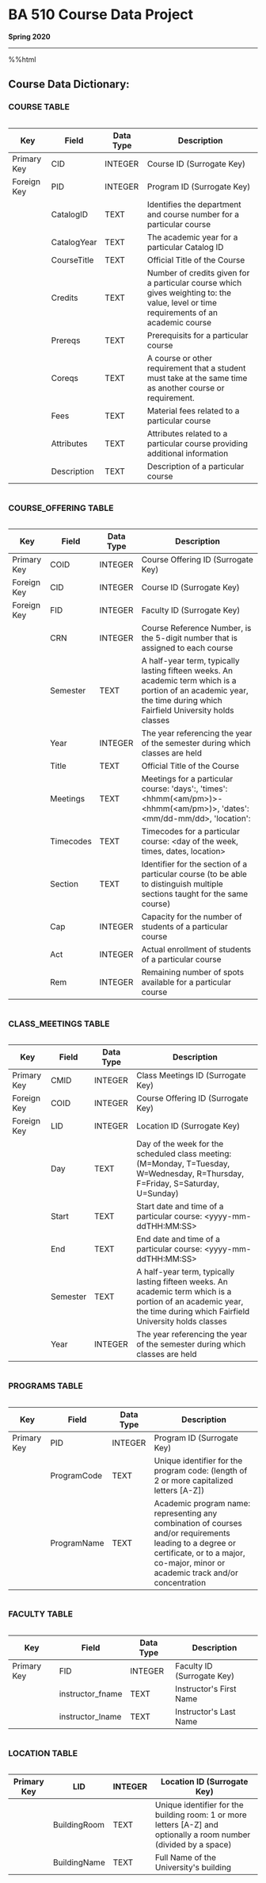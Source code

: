 # BA 510 Course Data Project
__Spring 2020__ <br>
___

%%html
<style>
    table {
        display: inline-block
    }
</style>


## Course Data Dictionary:

### COURSE TABLE
| **Key**     | **Field**   | **Data Type** | **Description**                                                                                                                       |
|-------------|-------------|---------------|---------------------------------------------------------------------------------------------------------------------------------------|
| Primary Key | CID         | INTEGER       | Course ID \(Surrogate Key\)                                                                                                           |
| Foreign Key | PID         | INTEGER       | Program ID \(Surrogate Key\)                                                                                                          |
|  <br>       | CatalogID   | TEXT          | Identifies the department and course number for a particular course                                                                   |
|  <br>       | CatalogYear | TEXT          | The academic year for a particular Catalog ID                                                                                         |
|  <br>       | CourseTitle | TEXT          | Official Title of the Course                                                                                                          |
|  <br>       | Credits     | TEXT          | Number of credits given for a particular course which gives weighting to: the value, level or time requirements of an academic course |
|  <br>       | Prereqs     | TEXT          | Prerequisits for a particular course                                                                                                  |
|  <br>       | Coreqs      | TEXT          | A course or other requirement that a student must take at the same time as another course or requirement\.                            |
|  <br>       | Fees        | TEXT          | Material fees related to a particular course                                                                                          |
|  <br>       | Attributes  | TEXT          | Attributes related to a particular course providing additional information                                                            |
|  <br>       | Description | TEXT          | Description of a particular course                                                                                                    |

### COURSE_OFFERING TABLE
| **Key**     | **Field** | **Data Type** | **Description**                                                                                                                                                        |
|-------------|-----------|---------------|------------------------------------------------------------------------------------------------------------------------------------------------------------------------|
| Primary Key | COID      | INTEGER       | Course Offering ID \(Surrogate Key\)                                                                                                                                   |
| Foreign Key | CID       | INTEGER       | Course ID \(Surrogate Key\)                                                                                                                                            |
| Foreign Key | FID       | INTEGER       | Faculty ID \(Surrogate Key\)                                                                                                                                           |
|  <br>       | CRN       | INTEGER       |  Course Reference Number, is the 5\-digit number that is assigned to each course                                                                                       |
|  <br>       | Semester  | TEXT          | A half\-year term, typically lasting fifteen weeks\. An academic term which is a portion of an academic year, the time during which Fairfield University holds classes |
|  <br>       | Year      | INTEGER       | The year referencing the year of the semester during which classes are held                                                                                            |
|  <br>       | Title     | TEXT          | Official Title of the Course                                                                                                                                           |
|  <br>       | Meetings  | TEXT          | Meetings for a particular course: 'days':<day of the week>, 'times':<hhmm\(<am/pm>\)>\-<hhmm\(<am/pm>\)>, 'dates': <mm/dd\-mm/dd>, 'location': <location>              |
|  <br>       | Timecodes | TEXT          | Timecodes for a particular course: <day of the week, times, dates, location>                                                                                           |
|  <br>       | Section   | TEXT          | Identifier for the section of a particular course \(to be able to distinguish multiple sections taught for the same course\)                                           |
|  <br>       | Cap       | INTEGER       | Capacity for the number of students of a particular course                                                                                                             |
|  <br>       | Act       | INTEGER       | Actual enrollment of students of a particular course                                                                                                                   |
|  <br>       | Rem       | INTEGER       | Remaining number of spots available for a particular course                                                                                                            |

### CLASS_MEETINGS TABLE
| **Key**     | **Field** | **Data Type** | **Description**                                                                                                                                                        |
|-------------|-----------|---------------|------------------------------------------------------------------------------------------------------------------------------------------------------------------------|
| Primary Key | CMID      | INTEGER       | Class Meetings ID \(Surrogate Key\)                                                                                                                                    |
| Foreign Key | COID      | INTEGER       | Course Offering ID \(Surrogate Key\)                                                                                                                                   |
| Foreign Key | LID       | INTEGER       | Location ID \(Surrogate Key\)                                                                                                                                          |
|  <br>       | Day       | TEXT          | Day of the week for the scheduled class meeting: \(M=Monday, T=Tuesday, W=Wednesday, R=Thursday, F=Friday, S=Saturday, U=Sunday\)                                      |
|  <br>       | Start     | TEXT          | Start date and time of a particular course:  <yyyy\-mm\-ddTHH:MM:SS>                                                                                                   |
|  <br>       | End       | TEXT          | End date and time of a particular course:  <yyyy\-mm\-ddTHH:MM:SS>                                                                                                     |
|  <br>       | Semester  | TEXT          | A half\-year term, typically lasting fifteen weeks\. An academic term which is a portion of an academic year, the time during which Fairfield University holds classes |
|  <br>       | Year      | INTEGER       | The year referencing the year of the semester during which classes are held                                                                                            |

### PROGRAMS TABLE
| **Key**     | **Field**   | **Data Type** | **Description**                                                                                                                                                                               |
|-------------|-------------|---------------|-----------------------------------------------------------------------------------------------------------------------------------------------------------------------------------------------|
| Primary Key | PID         | INTEGER       | Program ID \(Surrogate Key\)                                                                                                                                                                  |
|  <br>       | ProgramCode | TEXT          | Unique identifier for the program code: \(length of 2 or more capitalized letters \[A\-Z\]\)                                                                                                  |
|  <br>       | ProgramName | TEXT          | Academic program name: representing any combination of courses and/or requirements leading to a degree or certificate, or to a major, co\-major, minor or academic track and/or concentration |

### FACULTY TABLE
| **Key**     | **Field**         | **Data Type** | **Description**              |
|-------------|-------------------|---------------|------------------------------|
| Primary Key | FID               | INTEGER       | Faculty ID \(Surrogate Key\) |
|  <br>       | instructor\_fname | TEXT          | Instructor's First Name      |
|  <br>       | instructor\_lname | TEXT          | Instructor's Last Name       |

### LOCATION TABLE
| **Primary Key** | **LID**      | **INTEGER** | **Location ID (Surrogate Key)**                                                                                         |
|-----------------|--------------|-------------|-------------------------------------------------------------------------------------------------------------------------|
|  <br>           | BuildingRoom | TEXT        | Unique identifier for the building room: 1 or more letters \[A\-Z\] and optionally a room number \(divided by a space\) |
|  <br>           | BuildingName | TEXT        | Full Name of the University's building                                                                                  |
